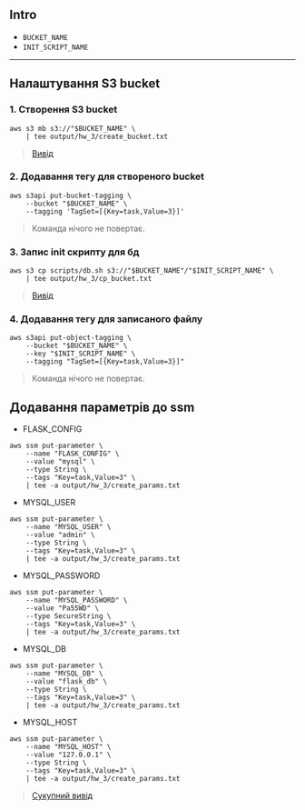 ## Intro

- `BUCKET_NAME`
- `INIT_SCRIPT_NAME`

---

## Налаштування S3 bucket

### 1. Створення S3 bucket

```
aws s3 mb s3://"$BUCKET_NAME" \
    | tee output/hw_3/create_bucket.txt
```

> [Вивід](output/hw_3/create_bucket.txt)

### 2. Додавання тегу для створеного bucket

```
aws s3api put-bucket-tagging \
    --bucket "$BUCKET_NAME" \
    --tagging 'TagSet=[{Key=task,Value=3}]'
```

> Команда нічого не повертає.

### 3. Запис init скрипту для бд

```
aws s3 cp scripts/db.sh s3://"$BUCKET_NAME"/"$INIT_SCRIPT_NAME" \
    | tee output/hw_3/cp_bucket.txt
```

> [Вивід](output/hw_3/cp_bucket.txt)

### 4. Додавання тегу для записаного файлу

```
aws s3api put-object-tagging \
    --bucket "$BUCKET_NAME" \
    --key "$INIT_SCRIPT_NAME" \
    --tagging "TagSet=[{Key=task,Value=3}]"
```

> Команда нічого не повертає.

## Додавання параметрів до ssm

- FLASK_CONFIG

```
aws ssm put-parameter \
    --name "FLASK_CONFIG" \
    --value "mysql" \
    --type String \
    --tags "Key=task,Value=3" \
    | tee -a output/hw_3/create_params.txt
```

- MYSQL_USER

```
aws ssm put-parameter \
    --name "MYSQL_USER" \
    --value "admin" \
    --type String \
    --tags "Key=task,Value=3" \
    | tee -a output/hw_3/create_params.txt
```

- MYSQL_PASSWORD

```
aws ssm put-parameter \
    --name "MYSQL_PASSWORD" \
    --value "Pa55WD" \
    --type SecureString \
    --tags "Key=task,Value=3" \
    | tee -a output/hw_3/create_params.txt
```

- MYSQL_DB

```
aws ssm put-parameter \
    --name "MYSQL_DB" \
    --value "flask_db" \
    --type String \
    --tags "Key=task,Value=3" \
    | tee -a output/hw_3/create_params.txt
```

- MYSQL_HOST

```
aws ssm put-parameter \
    --name "MYSQL_HOST" \
    --value "127.0.0.1" \
    --type String \
    --tags "Key=task,Value=3" \
    | tee -a output/hw_3/create_params.txt
```

> [Сукупний вивід](output/hw_3/create_params.txt)
